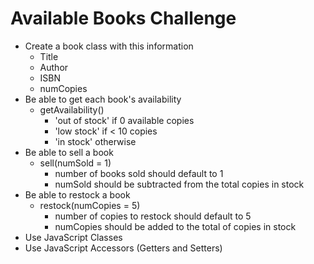 # Available Books Challenge

- Create a book class with this information
  - Title
  - Author
  - ISBN
  - numCopies
- Be able to get each book's availability
  - getAvailability()
    - 'out of stock' if 0 available copies
    - 'low stock' if < 10 copies
    - 'in stock' otherwise
- Be able to sell a book
  - sell(numSold = 1)
    - number of books sold should default to 1
    - numSold should be subtracted from the total copies in stock
- Be able to restock a book
  - restock(numCopies = 5)
    - number of copies to restock should default to 5
    - numCopies should be added to the total of copies in stock
- Use JavaScript Classes
- Use JavaScript Accessors (Getters and Setters)
